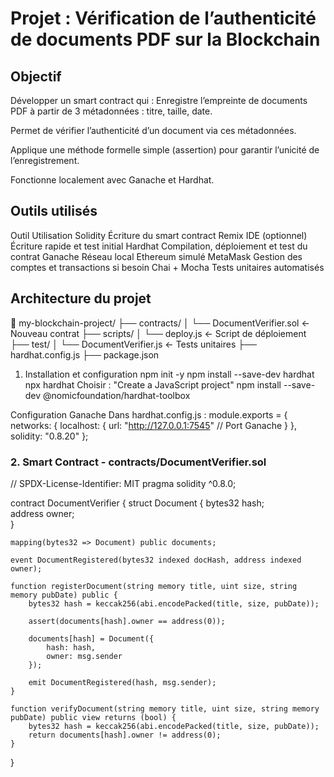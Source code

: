 # Projet : Vérification de l’authenticité de documents PDF sur la Blockchain
## Objectif
Développer un smart contract qui :
Enregistre l’empreinte de documents PDF à partir de 3 métadonnées : titre, taille, date.


Permet de vérifier l’authenticité d’un document via ces métadonnées.


Applique une méthode formelle simple (assertion) pour garantir l’unicité de l’enregistrement.


Fonctionne localement avec Ganache et Hardhat.



## Outils utilisés
Outil
Utilisation
Solidity
Écriture du smart contract
Remix IDE
(optionnel) Écriture rapide et test initial
Hardhat
Compilation, déploiement et test du contrat
Ganache
Réseau local Ethereum simulé
MetaMask
Gestion des comptes et transactions si besoin
Chai + Mocha
Tests unitaires automatisés


## Architecture du projet
📁 my-blockchain-project/
├── contracts/
│   └── DocumentVerifier.sol       ← Nouveau contrat
├── scripts/
│   └── deploy.js                  ← Script de déploiement
├── test/
│   └── DocumentVerifier.js        ← Tests unitaires
├── hardhat.config.js
├── package.json


 1. Installation et configuration
npm init -y
npm install --save-dev hardhat
npx hardhat
 Choisir : "Create a JavaScript project"
npm install --save-dev @nomicfoundation/hardhat-toolbox

Configuration Ganache
Dans hardhat.config.js :
module.exports = {
  networks: {
    localhost: {
      url: "http://127.0.0.1:7545" // Port Ganache
    }
  },
  solidity: "0.8.20"
};


### 2. Smart Contract - contracts/DocumentVerifier.sol
// SPDX-License-Identifier: MIT
pragma solidity ^0.8.0;

contract DocumentVerifier {
    struct Document {
        bytes32 hash;        
        address owner;       
    }

    mapping(bytes32 => Document) public documents;

    event DocumentRegistered(bytes32 indexed docHash, address indexed owner);

    function registerDocument(string memory title, uint size, string memory pubDate) public {
        bytes32 hash = keccak256(abi.encodePacked(title, size, pubDate));

        assert(documents[hash].owner == address(0)); 

        documents[hash] = Document({
            hash: hash,
            owner: msg.sender
        });

        emit DocumentRegistered(hash, msg.sender);
    }

    function verifyDocument(string memory title, uint size, string memory pubDate) public view returns (bool) {
        bytes32 hash = keccak256(abi.encodePacked(title, size, pubDate));
        return documents[hash].owner != address(0);
    }
}

